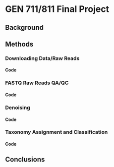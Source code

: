 
# GEN 711/811 Final Project

## Background

## Methods 

### Downloading Data/Raw Reads

#### Code

### FASTQ Raw Reads QA/QC

#### Code

### Denoising

#### Code

### Taxonomy Assignment and Classification

#### Code

## Conclusions  


